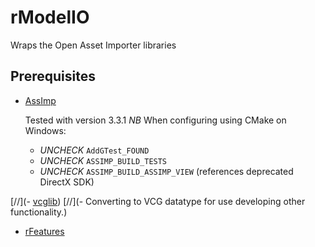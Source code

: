 # rModelIO
Wraps the Open Asset Importer libraries

## Prerequisites
- [AssImp](https://github.com/assimp)

    Tested with version 3.3.1 *NB* When configuring using CMake on Windows:
    - *UNCHECK* `AddGTest_FOUND`
    - *UNCHECK* `ASSIMP_BUILD_TESTS`
    - *UNCHECK* `ASSIMP_BUILD_ASSIMP_VIEW` (references deprecated DirectX SDK)

[//](- [vcglib](http://vcg.isti.cnr.it/vcglib))
[//](- Converting to VCG datatype for use developing other functionality.)
- [rFeatures](../../../rFeatures)
